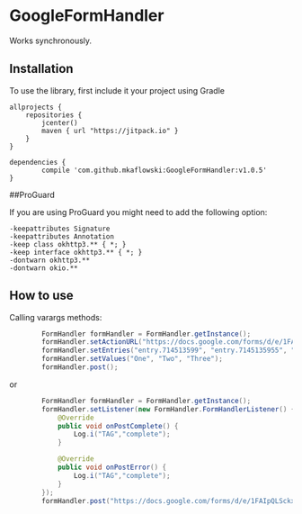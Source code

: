 # GoogleFormHandler

Works synchronously.

## Installation

To use the library, first include it your project using Gradle


    allprojects {
        repositories {
            jcenter()
            maven { url "https://jitpack.io" }
        }
    }

	dependencies {
	        compile 'com.github.mkaflowski:GoogleFormHandler:v1.0.5'
	}
	
##ProGuard

If you are using ProGuard you might need to add the following option:
```
-keepattributes Signature
-keepattributes Annotation
-keep class okhttp3.** { *; }
-keep interface okhttp3.** { *; }
-dontwarn okhttp3.**
-dontwarn okio.**
```

## How to use

Calling varargs methods:

```java
        FormHandler formHandler = FormHandler.getInstance();
        formHandler.setActionURL("https://docs.google.com/forms/d/e/1FAIpQLSckxYU7gI1B8bZzWQvGe7Vk6Lb6Uko1fF8l_ryKL52TVJUzLw/formResponse");
        formHandler.setEntries("entry.714513599", "entry.7145135955", "entry.714513599");
        formHandler.setValues("One", "Two", "Three");
        formHandler.post();
```

or

```java
        FormHandler formHandler = FormHandler.getInstance();
        formHandler.setListener(new FormHandler.FormHandlerListener() {
            @Override
            public void onPostComplete() {
                Log.i("TAG","complete");
            }

            @Override
            public void onPostError() {
                Log.i("TAG","complete");
            }
        });
        formHandler.post("https://docs.google.com/forms/d/e/1FAIpQLSckxYU7gI1B8bZzWQvGe7Vk6Lb6Uko1fF8l_ryKL52TVJUzLw/formResponse", "entry.714513099", getPackageName());
```
